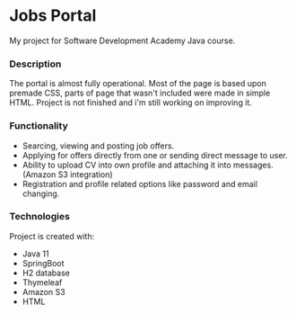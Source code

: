 # Jobs Portal
My project for Software Development Academy Java course. 
### Description
The portal is almost fully operational. Most of the page is based upon premade CSS, parts of page that wasn't included were made in simple HTML. Project is not finished and i'm still working on improving it.

### Functionality
*   Searcing, viewing and posting job offers.
*   Applying for offers directly from one or sending direct message to user.
*   Ability to upload CV into own profile and attaching it into messages. (Amazon S3 integration)
*   Registration and profile related options like password and email changing.


### Technologies
Project is created with:
* Java 11
* SpringBoot
* H2 database
* Thymeleaf
* Amazon S3
* HTML

